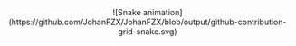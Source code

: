 <div align="center"> 
  ![Snake animation](https://github.com/JohanFZX/JohanFZX/blob/output/github-contribution-grid-snake.svg)
</div>
